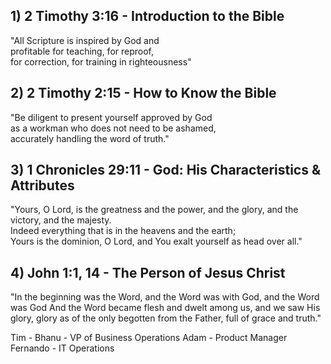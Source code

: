 ## 1) 2 Timothy 3:16 - Introduction to the Bible
  "All Scripture is inspired by God and  
  profitable for teaching, for reproof,     
  for correction, for training in righteousness"

## 2) 2 Timothy 2:15 - How to Know the Bible   
  "Be diligent to present yourself approved by God   
  as a workman who does not need to be ashamed,   
  accurately handling the word of truth."
   
## 3) 1 Chronicles 29:11 - God: His Characteristics & Attributes   
  "Yours, O Lord, is the greatness and the power, 
  and the glory, and the victory, and the majesty.    
  Indeed everything that is in the heavens and the earth;   
  Yours is the dominion, O Lord, and You exalt yourself as head over all."
   
## 4) John 1:1, 14 - The Person of Jesus Christ   
  "In the beginning was the Word, and the Word was with God, and the Word was God And the Word became flesh and dwelt among us, 
  and we saw His glory, glory as of the only begotten from the Father, full of grace and truth."

Tim      -
Bhanu    - VP of Business Operations
Adam     - Product Manager
Fernando - IT Operations